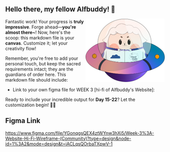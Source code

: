 ## Hello there, my fellow Alfbuddy! 💖

<img align="right" width="250px" src="../../assets/alf/alf-ufo.png">

Fantastic work! Your progress is **truly impressive**. Forge ahead—**you're almost there~**! Now, here's the scoop: this markdown file is your **canvas**. Customize it; let your creativity flow!

Remember, you're free to add your personal touch, but keep the sacred requirements intact; they are the guardians of order here. This markdown file should include:
- Link to your own figma file for WEEK 3 [hi-fi of Alfbuddy's Website]: 


Ready to include your incredible output for **Day 15-22**? Let the customization begin! 🚀✨

<!-- You may now delete and modify the content of this file -->

## Figma Link
https://www.figma.com/file/YGonqgsQEX4ztWYnw3hXi5/Week-3%3A-Website-Hi-Fi-Wireframe-(Community)?type=design&node-id=1%3A2&mode=design&t=iACLqsQOrbaTXpwV-1

